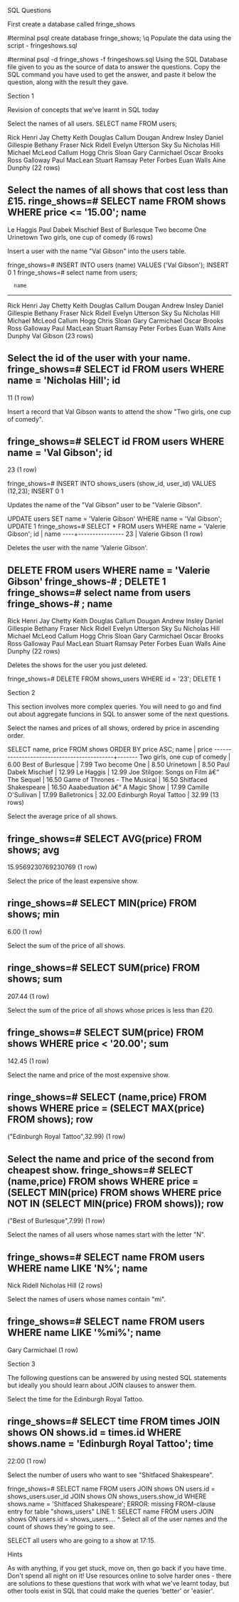 SQL Questions

First create a database called fringe_shows

  #terminal
  psql
  create database fringe_shows;
  \q
Populate the data using the script - fringeshows.sql

  #terminal
  psql -d fringe_shows -f fringeshows.sql
Using the SQL Database file given to you as the source of data to answer the questions. Copy the SQL command you have used to get the answer, and paste it below the question, along with the result they gave.

Section 1

Revision of concepts that we've learnt in SQL today

Select the names of all users.
SELECT name FROM users;

Rick Henri
 Jay Chetty
 Keith Douglas
 Callum Dougan
 Andrew Insley
 Daniel Gillespie
 Bethany Fraser
 Nick Ridell
 Evelyn Utterson
 Sky Su
 Nicholas Hill
 Michael McLeod
 Callum Hogg
 Chris Sloan
 Gary Carmichael
 Oscar Brooks
 Ross Galloway
 Paul MacLean
 Stuart Ramsay
 Peter Forbes
 Euan Walls
 Aine Dunphy
(22 rows)

Select the names of all shows that cost less than £15.
ringe_shows=# SELECT name FROM shows WHERE price <= '15.00';                       name
------------------------------
 Le Haggis
 Paul Dabek Mischief
 Best of Burlesque
 Two become One
 Urinetown
 Two girls, one cup of comedy
(6 rows)

Insert a user with the name "Val Gibson" into the users table.

fringe_shows=# INSERT INTO users (name) VALUES ('Val Gibson');
INSERT 0 1
fringe_shows=# select name from users;

      name
------------------
 Rick Henri
 Jay Chetty
 Keith Douglas
 Callum Dougan
 Andrew Insley
 Daniel Gillespie
 Bethany Fraser
 Nick Ridell
 Evelyn Utterson
 Sky Su
 Nicholas Hill
 Michael McLeod
 Callum Hogg
 Chris Sloan
 Gary Carmichael
 Oscar Brooks
 Ross Galloway
 Paul MacLean
 Stuart Ramsay
 Peter Forbes
 Euan Walls
 Aine Dunphy
 Val Gibson
(23 rows)

Select the id of the user with your name.
fringe_shows=# SELECT id FROM users WHERE name = 'Nicholas Hill';
 id
----
 11
(1 row)

Insert a record that Val Gibson wants to attend the show "Two girls, one cup of comedy".

fringe_shows=# SELECT id FROM users WHERE name = 'Val Gibson';
 id
----
 23
(1 row)

fringe_shows=# INSERT INTO shows_users (show_id, user_id) VALUES (12,23);
INSERT 0 1

Updates the name of the "Val Gibson" user to be "Valerie Gibson".

UPDATE users SET name = 'Valerie Gibson' WHERE name = 'Val Gibson';
UPDATE 1
fringe_shows=# SELECT * FROM users WHERE name = 'Valerie Gibson';
 id |      name
----+----------------
 23 | Valerie Gibson
(1 row)

Deletes the user with the name 'Valerie Gibson'.

DELETE FROM users WHERE name = 'Valerie Gibson'
fringe_shows-# ;
DELETE 1
fringe_shows=# select name from users
fringe_shows-# ;
       name
------------------
 Rick Henri
 Jay Chetty
 Keith Douglas
 Callum Dougan
 Andrew Insley
 Daniel Gillespie
 Bethany Fraser
 Nick Ridell
 Evelyn Utterson
 Sky Su
 Nicholas Hill
 Michael McLeod
 Callum Hogg
 Chris Sloan
 Gary Carmichael
 Oscar Brooks
 Ross Galloway
 Paul MacLean
 Stuart Ramsay
 Peter Forbes
 Euan Walls
 Aine Dunphy
(22 rows)

Deletes the shows for the user you just deleted.

fringe_shows=# DELETE FROM shows_users WHERE id = '23';
DELETE 1

Section 2

This section involves more complex queries. You will need to go and find out about aggregate funcions in SQL to answer some of the next questions.

Select the names and prices of all shows, ordered by price in ascending order.

SELECT name, price FROM shows ORDER BY price ASC;
                   name                    | price
-------------------------------------------+-------
 Two girls, one cup of comedy              |  6.00
 Best of Burlesque                         |  7.99
 Two become One                            |  8.50
 Urinetown                                 |  8.50
 Paul Dabek Mischief                       | 12.99
 Le Haggis                                 | 12.99
 Joe Stilgoe: Songs on Film â€“ The Sequel | 16.50
 Game of Thrones - The Musical             | 16.50
 Shitfaced Shakespeare                     | 16.50
 Aaabeduation â€“ A Magic Show             | 17.99
 Camille O'Sullivan                        | 17.99
 Balletronics                              | 32.00
 Edinburgh Royal Tattoo                    | 32.99
(13 rows)

Select the average price of all shows.

fringe_shows=# SELECT AVG(price) FROM shows;
         avg
---------------------
 15.9569230769230769
(1 row)

Select the price of the least expensive show.

ringe_shows=# SELECT MIN(price) FROM shows;
 min
------
 6.00
(1 row)

Select the sum of the price of all shows.

ringe_shows=# SELECT SUM(price) FROM shows;
  sum
--------
 207.44
(1 row)

Select the sum of the price of all shows whose prices is less than £20.

fringe_shows=# SELECT SUM(price) FROM shows WHERE price < '20.00';
  sum
--------
 142.45
(1 row)

Select the name and price of the most expensive show.

ringe_shows=# SELECT (name,price) FROM shows WHERE price = (SELECT MAX(price) FROM shows);
               row
----------------------------------
 ("Edinburgh Royal Tattoo",32.99)
(1 row)

Select the name and price of the second from cheapest show.
fringe_shows=# SELECT (name,price) FROM shows WHERE price = (SELECT MIN(price) FROM shows WHERE price NOT IN (SELECT MIN(price) FROM shows));
            row
----------------------------
 ("Best of Burlesque",7.99)
(1 row)

Select the names of all users whose names start with the letter "N".

fringe_shows=# SELECT name FROM users WHERE name LIKE 'N%';
     name
---------------
 Nick Ridell
 Nicholas Hill
(2 rows)

Select the names of users whose names contain "mi".

fringe_shows=# SELECT name FROM users WHERE name LIKE '%mi%';
      name
-----------------
 Gary Carmichael
(1 row)

Section 3

The following questions can be answered by using nested SQL statements but ideally you should learn about JOIN clauses to answer them.

Select the time for the Edinburgh Royal Tattoo.

ringe_shows=# SELECT time FROM times JOIN shows ON shows.id = times.id WHERE shows.name = 'Edinburgh Royal Tattoo';
 time
-------
 22:00
(1 row)

Select the number of users who want to see "Shitfaced Shakespeare".

fringe_shows=# SELECT name FROM users JOIN shows ON users.id = shows_users.user_id JOIN shows ON shows_users.show_id WHERE shows.name = 'Shitfaced Shakespeare';
ERROR:  missing FROM-clause entry for table "shows_users"
LINE 1: SELECT name FROM users JOIN shows ON users.id = shows_users....
                                                        ^
Select all of the user names and the count of shows they're going to see.

SELECT all users who are going to a show at 17:15.

Hints

As with anything, if you get stuck, move on, then go back if you have time.
Don't spend all night on it!
Use resources online to solve harder ones - there are solutions to these questions that work with what we've learnt today, but other tools exist in SQL that could make the queries 'better' or 'easier'.